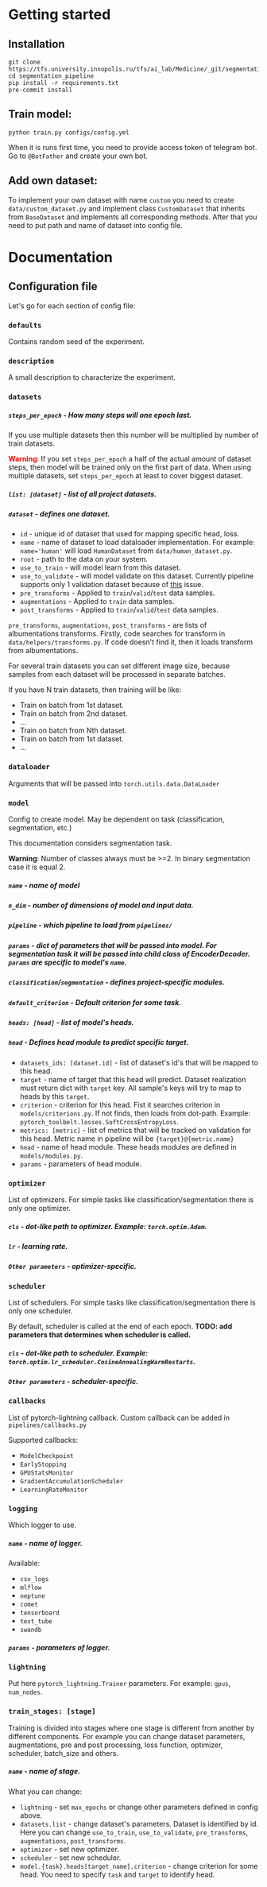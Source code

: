 
# Getting started
## Installation
```
git clone https://tfs.university.innopolis.ru/tfs/ai_lab/Medicine/_git/segmentation_pipeline
cd segmentation_pipeline
pip install -r requirements.txt
pre-commit install
```


## Train model:
```
python train.py configs/config.yml
```
When it is runs first time, you need to provide access token of telegram bot. <br> 
Go to `@BotFather` and create your own bot.

## Add own dataset:
To implement your own dataset with name `custom` you need to create `data/custom_dataset.py` and implement class `CustomDataset` that inherits from `BaseDataset` and implements all corresponding methods. 
After that you need to put path and name of dataset into config file.

# Documentation 

## Configuration file

Let's go for each section of config file:

### `defaults`
Contains random seed of the experiment.
### `description`
A small description to characterize the experiment.
### `datasets`
##### `steps_per_epoch` - How many steps will one epoch last.
If you use multiple datasets then this number will be multiplied by number of train datasets.

<span style="color:red">**Warning**</span>: If you set `steps_per_epoch` a half of the actual amount of dataset steps, then model will be trained only on the first part of data. 
When using multiple datasets, set `steps_per_epoch` at least to cover biggest dataset. 

##### `list: [dataset]` - list of all project datasets.

##### `dataset` - defines one dataset.

+ `id` - unique id of dataset that used for mapping specific head, loss.
+ `name` - name of dataset to load dataloader implementation. For example: `name='human'` will load `HumanDataset` from `data/human_dataset.py`.
+ `root` - path to the data on your system.
+ `use_to_train` - will model learn from this dataset.
+ `use_to_validate` - will model validate on this dataset. Currently pipeline supports only 1 validation dataset because of [this](https://github.com/PyTorchLightning/pytorch-lightning/issues/3994) issue.
+ `pre_transforms` - Applied to `train`/`valid`/`test` data samples.
+ `augmentations` - Applied to `train` data samples.
+ `post_transforms` - Applied to `train`/`valid`/`test` data samples.

`pre_transforms`, `augmentations`, `post_transforms` - are lists of albumentations transforms. Firstly, code searches for transform in `data/helpers/transforms.py`. If code doesn't find it, then it loads transform from albumentations. 

For several train datasets you can set different image size, because samples from each dataset will be processed in separate batches.

If you have N train datasets, then training will be like:
+ Train on batch from 1st dataset.
+ Train on batch from 2nd dataset.
+ ...
+ Train on batch from Nth dataset.
+ Train on batch from 1st dataset.
+ ...

### `dataloader`
Arguments that will be passed into  `torch.utils.data.DataLoader`

### `model`
Config to create model. May be dependent on task (classification, segmentation, etc.)

This documentation considers segmentation task.

**Warning**: Number of classes always must be >=2. In binary segmentation case it is equal 2. 

##### `name` - name of model
##### `n_dim` - number of dimensions of model and input data.
##### `pipeline` - which pipeline to load from `pipelines/`
##### `params` - dict of parameters that will be passed into model. For segmentation task it will be passed into child class of EncoderDecoder. `params` are specific to model's `name`.
##### `classification`/`segmentation` - defines project-specific modules.
##### `default_criterion` - Default criterion for some task.
##### `heads: [head]` - list of model's heads.

##### `head` - Defines head module to predict specific target.
+ `datasets_ids: [dataset.id]` - list of dataset's id's that will be mapped to this head.
+ `target` - name of target that this head will predict. Dataset realization must return dict with `target` key. All sample's keys will try to map to heads by this `target`.
+ `criterion` - criterion for this head. Fist it searches criterion in `models/criterions.py`. If not finds, then loads from dot-path. Example: `pytorch_toolbelt.losses.SoftCrossEntropyLoss`.
+ `metrics: [metric]` - list of metrics that will be tracked on validation for this head. Metric name in pipeline will be `{target}@{metric.name}`
+ `head` - name of head module. These heads modules are defined in `models/modules.py`.
+ `params` - parameters of head module.

### `optimizer`
List of optimizers. For simple tasks like classification/segmentation there is only one optimizer.

##### `cls` - dot-like path to optimizer. Example: `torch.optim.Adam`.
##### `lr` - learning rate.
##### `Other parameters` - optimizer-specific.

### `scheduler`
List of schedulers. For simple tasks like classification/segmentation there is only one scheduler.

By default, scheduler is called at the end of each epoch. **TODO: add parameters that determines when scheduler is called.** 

##### `cls` - dot-like path to scheduler. Example: `torch.optim.lr_scheduler.CosineAnnealingWarmRestarts`.
##### `Other parameters` - scheduler-specific.

### `callbacks`
List of pytorch-lightning callback. Custom callback can be added in `pipelines/callbacks.py`

Supported callbacks:
+ `ModelCheckpoint`
+ `EarlyStopping`
+ `GPUStatsMonitor`
+ `GradientAccumulationScheduler`
+ `LearningRateMonitor`

### `logging`
Which logger to use.

##### `name` - name of logger. 
Available:
+ `csv_logs`
+ `mlflow`
+ `neptune`
+ `comet`
+ `tensorboard`
+ `test_tube`
+ `swandb`

##### `params` - parameters of logger.

### `lightning`
Put here `pytorch_lightning.Trainer` parameters. For example: `gpus`, `num_nodes`.

### `train_stages: [stage]`
Training is divided into stages where one stage is different from another by different components. For example you can change dataset parameters, augmentations, pre and post processing, loss function, optimizer, scheduler, batch_size and others. 

##### `name` - name of stage.

What you can change:
+ `lightning` - set `max_epochs` or change other parameters defined in config above.
+ `datasets.list` - change dataset's parameters. Dataset is identified by id. Here you can change `use_to_train`, `use_to_validate`, `pre_transforms`, `augmentations`, `post_transforms`.
+ `optimizer` - set new optimizer.
+ `scheduler` - set new scheduler.
+ `model.{task}.heads[target_name].criterion` - change criterion for some head. You need to specify `task` and `target` to identify head.
